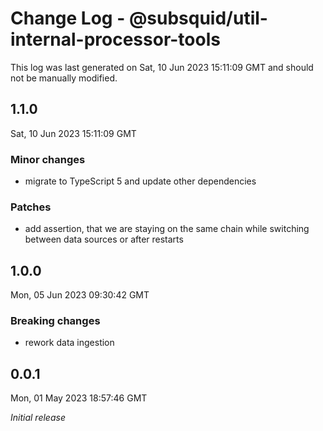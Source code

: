 # Change Log - @subsquid/util-internal-processor-tools

This log was last generated on Sat, 10 Jun 2023 15:11:09 GMT and should not be manually modified.

## 1.1.0
Sat, 10 Jun 2023 15:11:09 GMT

### Minor changes

- migrate to TypeScript 5 and update other dependencies

### Patches

- add assertion, that we are staying on the same chain while switching between data sources or after restarts

## 1.0.0
Mon, 05 Jun 2023 09:30:42 GMT

### Breaking changes

- rework data ingestion

## 0.0.1
Mon, 01 May 2023 18:57:46 GMT

_Initial release_

